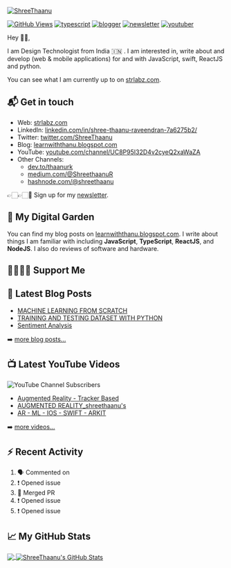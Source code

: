 [![ShreeThaanu](https://res.cloudinary.com/strlabz/image/upload/v1618671812/SHREE_THAANU.png)][1]

[![GitHub Views](https://komarev.com/ghpvc/?username=thaanurk&color=FAC151)][1]
[![typescript](https://img.shields.io/badge/TypeScript-Fan-FAC151.svg?logo=typescript&logoWidth=20)](https://github.com/thaanurk)
[![blogger](https://img.shields.io/badge/Blogger-Follow%20Me-FAC151.svg?logo=hashnode&logoWidth=20)][4]
[![newsletter](https://img.shields.io/badge/Newsletter-subscribe-%23FAC151.svg?logo=gmail&logoWidth=20)][5]
[![youtuber](https://img.shields.io/badge/YouTuber-Follow%20Me-FAC151.svg?logo=youtube&logoWidth=20)][11]

Hey 👋🏻,

I am Design Technologist from India 🇮🇳 . I am interested in, write about and develop (web & mobile applications)
for and with JavaScript, swift, ReactJS and python.

You can see what I am currently up to on [strlabz.com][1].

## 📬 Get in touch

- Web: [strlabz.com][1]
- LinkedIn: [linkedin.com/in/shree-thaanu-raveendran-7a6275b2/][2]
- Twitter: [twitter.com/ShreeThaanu][3]
- Blog: [learnwiththanu.blogspot.com][4]
- YouTube: [youtube.com/channel/UC8P95I32D4v2cyeQ2xaWaZA][11]
- Other Channels:
  - [dev.to/thaanurk][10]
  - [medium.com/@ShreethaanuR][6]
  - [hashnode.com/@shreethaanu][7]

👉🏻👉🏻📧 Sign up for my [newsletter][5].

## 🌳 My Digital Garden

You can find my blog posts on [learnwiththanu.blogspot.com][4]. I write about things I
am familiar with including **JavaScript**, **TypeScript**, **ReactJS**, and
**NodeJS**. I also do reviews of software and hardware.

## 🤜🏻🤛🏻 Support Me

<!-- You can support me and [buy me a coffee][8], if you want. 🙏🏻 -->

## 📕 Latest Blog Posts

<!-- BLOG-POST-LIST:START -->
- [MACHINE LEARNING FROM SCRATCH](https://learnwiththanu.blogspot.com/2018/04/machine-learning-from-scratch.html)
- [TRAINING AND TESTING DATASET WITH PYTHON](https://learnwiththanu.blogspot.com/2018/04/training-and-testing-dataset-with-python.html)
- [Sentiment Analysis](http://shree96thaanu.blogspot.com/2016/07/sentiment-analysis.html)

<!-- BLOG-POST-LIST:END -->

➡️ [more blog posts...](https://strlabz.com)

## 📺 Latest YouTube Videos

![YouTube Channel Subscribers](https://img.shields.io/youtube/channel/subscribers/UCaKtbjfNtWRulKg6VlYd8kw?label=YouTube%20Subscribers&style=social)

<!-- YOUTUBE-VIDEOS-LIST:START -->
- [Augmented Reality - Tracker Based](https://www.youtube.com/watch?v=Vc-GeswbDjU)
- [AUGMENTED REALITY_shreethaanu's](https://www.youtube.com/watch?v=8Mk6A1imI8U)
- [AR - ML - IOS - SWIFT - ARKIT](https://www.youtube.com/watch?v=k9cWKVb-Eoc)
<!-- YOUTUBE-VIDEOS-LIST:END -->

➡️ [more videos...](https://www.youtube.com/channel/UC8P95I32D4v2cyeQ2xaWaZA)

## :zap: Recent Activity

<!--START_SECTION:activity-->
1. 🗣 Commented on 
2. ❗️ Opened issue 
3. 🎉 Merged PR 
4. ❗️ Opened issue 
5. ❗️ Opened issue 
<!--END_SECTION:activity-->

## &#x1f4c8; My GitHub Stats

<a href="https://github.com/natterstefan/natterstefan">
  <img align="center" src="https://github-readme-stats.vercel.app/api/top-langs/?username=thaanurk&hide=java,html&title_color=ffffff&text_color=c9cacc&icon_color=2bbc8a&bg_color=1d1f21" />
</a>

<a href="https://github.com/natterstefan/natterstefan">
  <img align="center" src="https://github-readme-stats.vercel.app/api?username=thaanurk&show_icons=true&line_height=27&count_private=true&title_color=ffffff&text_color=c9cacc&icon_color=2bbc8a&bg_color=1d1f21" alt="ShreeThaanu's GitHub Stats" />
</a>

[1]:
  http://strlabz.com
[2]: https://www.linkedin.com/in/shree-thaanu-raveendran-7a6275b2/
[3]: https://twitter.com/ShreeThaanu
[4]: https://learnwiththanu.blogspot.com/
[5]:
  https://newsletter.thaanurk.me?utm_source=github.com&utm_medium=gh-profile-thaanurk&utm_campaign=thaanurk
[6]: https://medium.com/@ShreethaanuR
[7]: https://hashnode.com/@shreethaanu
[10]: https://dev.to/thaanurk
[11]: https://www.youtube.com/channel/UC8P95I32D4v2cyeQ2xaWaZA

